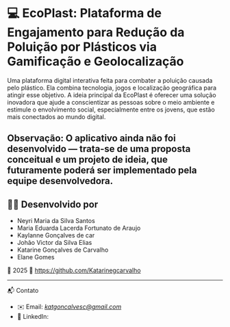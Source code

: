 # 💻 EcoPlast: Plataforma de Engajamento para Redução da Poluição por Plásticos via Gamificação e Geolocalização

Uma plataforma digital interativa feita para combater a poluição causada pelo plástico. Ela combina tecnologia, jogos e localização geográfica para atingir esse objetivo. A ideia principal da EcoPlast é oferecer uma solução inovadora que ajude a conscientizar as pessoas sobre o meio ambiente e estimule o envolvimento social, especialmente entre os jovens, que estão mais conectados ao mundo digital.

Observação: O aplicativo ainda não foi desenvolvido — trata-se de uma **proposta conceitual** e um **projeto de ideia**, que futuramente poderá ser implementado pela equipe desenvolvedora.
-----


## 👨‍💻 Desenvolvido por
- Neyri Maria da Silva Santos
- Maria Eduarda Lacerda Fortunato de Araujo 
- Kaylanne Gonçalves de car 
- Johão Victor da Silva Elias 
- Katarine Gonçalves de Carvalho
- Elane Gomes
  


📅 2025
🔗 https://github.com/Katarinegcarvalho

----

📬 Contato
- ✉️ Email: *katgoncalvesc@gmail.com*  
- 💼 LinkedIn: 
